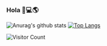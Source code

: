 ### Hola 👋:computer::earth_americas:

  ![Anurag's github stats](https://github-readme-stats.vercel.app/api?username=FranciscoABL&theme=shades-of-purple&show_icons=true)
  [![Top Langs](https://github-readme-stats.vercel.app/api/top-langs/?username=FranciscoABL&layout=compact)](https://github.com/FranciscoABL/github-readme-stats)

  ![Visitor Count](https://profile-counter.glitch.me/{FranciscoABL}/count.svg)


